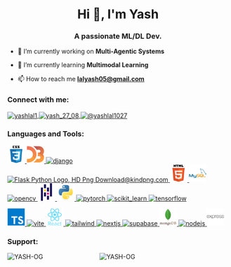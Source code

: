 <h1 align="center">Hi 👋, I'm Yash </h1>
<h3 align="center">A passionate ML/DL Dev.</h3>

- 🔭 I’m currently working on **Multi-Agentic Systems**

- 🌱 I’m currently learning **Multimodal Learning**

- 📫 How to reach me **lalyash05@gmail.com**

<h3 align="left">Connect with me:</h3>
<p align="left">
  <a href="https://kaggle.com/yashlal1" target="blank">
    <img align="center" src="https://raw.githubusercontent.com/rahuldkjain/github-profile-readme-generator/master/src/images/icons/Social/kaggle.svg" alt="yashlal1" height="30" width="40" />
  </a>
  <a href="https://instagram.com/yash_27_08" target="blank">
    <img align="center" src="https://raw.githubusercontent.com/rahuldkjain/github-profile-readme-generator/master/src/images/icons/Social/instagram.svg" alt="yash_27_08" height="30" width="40" />
  </a>
  <a href="https://www.hackerearth.com/@yashlal1027" target="blank">
    <img align="center" src="https://raw.githubusercontent.com/rahuldkjain/github-profile-readme-generator/master/src/images/icons/Social/hackerearth.svg" alt="@yashlal1027" height="30" width="40" />
  </a>
</p>

<h3 align="left">Languages and Tools:</h3>
<p align="left">
  <a href="https://www.w3schools.com/css/" target="_blank" rel="noreferrer">
    <img src="https://raw.githubusercontent.com/devicons/devicon/master/icons/css3/css3-original-wordmark.svg" alt="css3" width="40" height="40" />
  </a>
  <a href="https://d3js.org/" target="_blank" rel="noreferrer">
    <img src="https://raw.githubusercontent.com/devicons/devicon/master/icons/d3js/d3js-original.svg" alt="d3js" width="40" height="40" />
  </a>
  <a href="https://www.djangoproject.com/" target="_blank" rel="noreferrer">
    <img src="https://cdn.worldvectorlogo.com/logos/django.svg" alt="django" width="40" height="40" />
  </a>
  <a href="https://flask.palletsprojects.com/" target="_blank" rel="noreferrer">
    <img src="https://www.kindpng.com/picc/m/188-1882416_flask-python-logo-hd-png-download.png" alt="Flask Python Logo, HD Png Download@kindpng.com" width="40" height="40" />
  </a>
  <a href="https://www.w3.org/html/" target="_blank" rel="noreferrer">
    <img src="https://raw.githubusercontent.com/devicons/devicon/master/icons/html5/html5-original-wordmark.svg" alt="html5" width="40" height="40" />
  </a>
  <a href="https://www.mysql.com/" target="_blank" rel="noreferrer">
    <img src="https://raw.githubusercontent.com/devicons/devicon/master/icons/mysql/mysql-original-wordmark.svg" alt="mysql" width="40" height="40" />
  </a>
  <a href="https://opencv.org/" target="_blank" rel="noreferrer">
    <img src="https://www.vectorlogo.zone/logos/opencv/opencv-icon.svg" alt="opencv" width="40" height="40" />
  </a>
  <a href="https://pandas.pydata.org/" target="_blank" rel="noreferrer">
    <img src="https://raw.githubusercontent.com/devicons/devicon/2ae2a900d2f041da66e950e4d48052658d850630/icons/pandas/pandas-original.svg" alt="pandas" width="40" height="40" />
  </a>
  <a href="https://www.python.org" target="_blank" rel="noreferrer">
    <img src="https://raw.githubusercontent.com/devicons/devicon/master/icons/python/python-original.svg" alt="python" width="40" height="40" />
  </a>
  <a href="https://pytorch.org/" target="_blank" rel="noreferrer">
    <img src="https://www.vectorlogo.zone/logos/pytorch/pytorch-icon.svg" alt="pytorch" width="40" height="40" />
  </a>
  <a href="https://scikit-learn.org/" target="_blank" rel="noreferrer">
    <img src="https://upload.wikimedia.org/wikipedia/commons/0/05/Scikit_learn_logo_small.svg" alt="scikit_learn" width="40" height="40" />
  </a>
  <a href="https://www.tensorflow.org" target="_blank" rel="noreferrer">
    <img src="https://www.vectorlogo.zone/logos/tensorflow/tensorflow-icon.svg" alt="tensorflow" width="40" height="40" />
  </a>
</p>

<p align="left">
  <a href="https://www.typescriptlang.org/" target="_blank" rel="noreferrer">
    <img src="https://raw.githubusercontent.com/devicons/devicon/master/icons/typescript/typescript-original.svg" alt="typescript" width="40" height="40" />
  </a>
  <a href="https://vitejs.dev/" target="_blank" rel="noreferrer">
    <img src="https://vitejs.dev/logo.svg" alt="vite" width="40" height="40" />
  </a>
  <a href="https://reactjs.org/" target="_blank" rel="noreferrer">
    <img src="https://raw.githubusercontent.com/devicons/devicon/master/icons/react/react-original-wordmark.svg" alt="react" width="40" height="40" />
  </a>
  <a href="https://tailwindcss.com/" target="_blank" rel="noreferrer">
    <img src="https://upload.wikimedia.org/wikipedia/commons/d/d5/Tailwind_CSS_Logo.svg" alt="tailwind" width="40" height="40" />
  </a>
  <a href="https://nextjs.org/" target="_blank" rel="noreferrer">
    <img src= "https://imgs.search.brave.com/zQlJGPdc231GeHYIoOArGAR0L9wfuKQiDTuX4_YOdvc/rs:fit:860:0:0:0/g:ce/aHR0cHM6Ly9hc3Nl/dC5icmFuZGZldGNo/LmlvL2lkMmFsdWUt/cngvaWRHdThJSkJk/My5zdmc_dXBkYXRl/ZD0xNzE0NTU2MjIx/Mjky" alt="nextjs" width="40" height="40" />
  </a>
  <a href="https://supabase.com/" target="_blank" rel="noreferrer">
    <img src="https://imgs.search.brave.com/imhUfL01L6juIX9fjCuNhL_dbuNiyi--exoNQovvj7I/rs:fit:860:0:0:0/g:ce/aHR0cHM6Ly9sb2dv/d2lrLmNvbS9jb250/ZW50L3VwbG9hZHMv/aW1hZ2VzL3N1cGFi/YXNlLWljb24xNzIx/MzQyMDc3LmxvZ293/aWsuY29tLndlYnA" alt="supabase" width="40" height="40" />
  </a>
  <a href="https://www.mongodb.com/" target="_blank" rel="noreferrer">
    <img src="https://raw.githubusercontent.com/devicons/devicon/master/icons/mongodb/mongodb-original-wordmark.svg" alt="mongo" width="40" height="40" />
  </a>
  <a href="https://nodejs.org/" target="_blank" rel="noreferrer">
    <img src="https://upload.wikimedia.org/wikipedia/commons/d/d9/Node.js_logo.svg" alt="nodejs" width="40" height="40" />
  </a>
  <a href="https://expressjs.com/" target="_blank" rel="noreferrer">
    <img src="https://raw.githubusercontent.com/devicons/devicon/master/icons/express/express-original-wordmark.svg" alt="express" width="40" height="40" />
  </a>
</p>

<h3 align="left">Support:</h3>
<p><a href="https://www.buymeacoffee.com/YASHOG"> <img align="left" src="https://cdn.buymeacoffee.com/buttons/v2/default-yellow.png" height="50" width="210" alt="YASH-OG" /></a><a href="https://ko-fi.com/YASH-OG"> <img align="left" src="https://cdn.ko-fi.com/cdn/kofi3.png?v=3" height="50" width="210" alt="YASH-OG" /></a></p><br><br>
